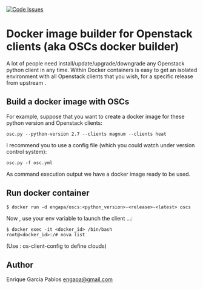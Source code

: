[![Code Issues](https://www.quantifiedcode.com/api/v1/project/1a96eb463beb4512a203762481b0c1ab/badge.svg)](https://www.quantifiedcode.com/app/project/1a96eb463beb4512a203762481b0c1ab)
# Docker image builder for Openstack clients (aka OSCs docker builder)

A lot of people need install/update/upgrade/downgrade any Openstack python client in any time.
Within Docker containers is easy to get an isolated environment with all Openstack clients that you wish, for a specific release from upstream .

## Build a docker image with OSCs

For example, suppose that you want to create a docker image for these python version and Openstack clients:

```
osc.py --python-version 2.7 --clients magnum --clients heat
```

I recommend you to use a config file (which you could watch under version control system):

```
osc.py -f osc.yml
```

As command execution output we have a docker image ready to be used.

## Run docker container

```
$ docker run -d engapa/oscs:<python_version>-<release>-<latest> oscs
```

Now , use your env variable to launch the client ...:

```
$ docker exec -it <docker_id> /bin/bash
root@<docker_id>:/# nova list
```

(Use : os-client-config to define clouds)

## Author

Enrique Garcia Pablos <engapa@gmail.com>